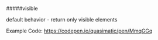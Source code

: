 ####\#visible

default behavior - return only visible elements

Example Code: https://codepen.io/quasimatic/pen/MmqGGq